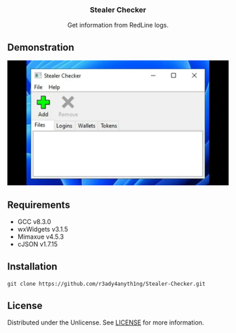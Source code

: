<h3 align="center">Stealer Checker</h3>
<p align="center">Get information from RedLine logs.</p>

## Demonstration
![Demonstration](demonstration.webp)

## Requirements
- GCC v8.3.0
- wxWidgets v3.1.5
- Mimaxue v4.5.3
- cJSON v1.7.15

## Installation
```git clone https://github.com/r3ady4anyth1ng/Stealer-Checker.git```

## License
Distributed under the Unlicense. See [LICENSE](LICENSE) for more information.

